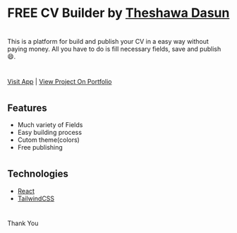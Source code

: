 ##
#  FREE CV Builder  by [Theshawa Dasun](https://theshawa.cf/)

#

This is a platform for build and publish your CV in a easy way without paying money. All you have to do is fill necessary fields, save and publish 😄.

#


[Visit App](https://free-cvbuilder.web.app/)  |  [View Project On Portfolio](https://www.theshawa.cf/portfolio/free-cv-builder)

#

## Features

- Much variety of Fields
- Easy building process
- Cutom theme(colors)
- Free publishing

#

## Technologies

- [React](https://reactjs.org/)
- [TailwindCSS](https://tailwindcss.com/)

#
#
#

Thank You

